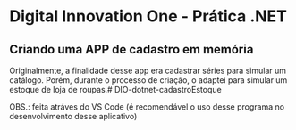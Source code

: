 # Digital Innovation One - Prática .NET

## Criando uma APP de cadastro em memória

Originalmente, a finalidade desse app era cadastrar séries para simular um catálogo. Porém, durante o processo de criação, o adaptei para simular um estoque de loja de roupas.# DIO-dotnet-cadastroEstoque

OBS.: feita atráves do VS Code (é recomendável o uso desse programa no desenvolvimento desse aplicativo)
